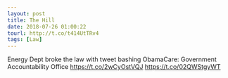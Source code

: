 ```yaml
---
layout: post
title: The Hill
date: 2018-07-26 01:00:22
tourl: http://t.co/t414UtTRv4
tags: [Law]
---
```

Energy Dept broke the law with tweet bashing ObamaCare: Government Accountability Office https://t.co/2wCyOstVQJ https://t.co/02QWStgyWT